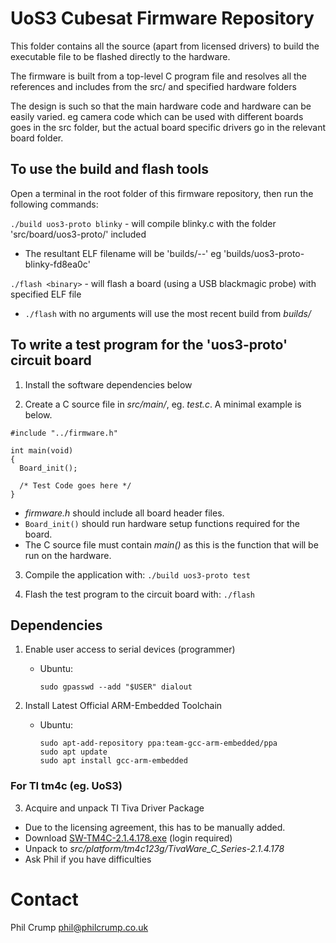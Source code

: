 # UoS3 Cubesat Firmware Repository

This folder contains all the source (apart from licensed drivers) to build the executable file to be flashed directly to the hardware.

The firmware is built from a top-level C program file and resolves all the references and includes from the src/ and specified hardware folders

The design is such so that the main hardware code and hardware can be easily varied. eg camera code which can be used with different boards goes in the src folder, but the actual board specific drivers go in the relevant board folder.

## To use the build and flash tools

Open a terminal in the root folder of this firmware repository, then run the following commands:

`./build uos3-proto blinky` - will compile blinky.c with the folder 'src/board/uos3-proto/' included

  * The resultant ELF filename will be 'builds/_<board>-<program>-<gitref>_' eg 'builds/uos3-proto-blinky-fd8ea0c'

`./flash <binary>` - will flash a board (using a USB blackmagic probe) with specified ELF file

  * `./flash` with no arguments will use the most recent build from _builds/_


## To write a test program for the 'uos3-proto' circuit board

1. Install the software dependencies below

2. Create a C source file in _src/main/_, eg. *test.c*. A minimal example is below.
```
#include "../firmware.h"

int main(void)
{
  Board_init();

  /* Test Code goes here */
}
```

  * *firmware.h* should include all board header files.
  * `Board_init()` should run hardware setup functions required for the board.
  * The C source file must contain *main()* as this is the function that will be run on the hardware.

3. Compile the application with: `./build uos3-proto test`

4. Flash the test program to the circuit board with: `./flash`

## Dependencies 

1. Enable user access to serial devices (programmer)
    * Ubuntu:
      ```
      sudo gpasswd --add "$USER" dialout
      ```

2. Install Latest Official ARM-Embedded Toolchain
    * Ubuntu:
      ```
      sudo apt-add-repository ppa:team-gcc-arm-embedded/ppa
      sudo apt update
      sudo apt install gcc-arm-embedded
      ```

### For TI tm4c (eg. UoS3)

3. Acquire and unpack TI Tiva Driver Package
  * Due to the licensing agreement, this has to be manually added.
  * Download [SW-TM4C-2.1.4.178.exe](http://software-dl.ti.com/tiva-c/SW-TM4C/latest/index_FDS.html) (login required)
  * Unpack to _src/platform/tm4c123g/TivaWare_C_Series-2.1.4.178_
  * Ask Phil if you have difficulties

# Contact

Phil Crump <phil@philcrump.co.uk>